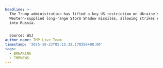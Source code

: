 ```yaml
---
headline: >-
  The Trump administration has lifted a key US restriction on Ukraine’s use of
  Western-supplied long-range Storm Shadow missiles, allowing strikes deeper
  into Russia. 


  Source: WSJ
author_name: TMP Live Team
timestamp: '2025-10-23T05:15:32.170256+00:00'
tags:
  - BREAKING
  - TMPNEWS
---
```



